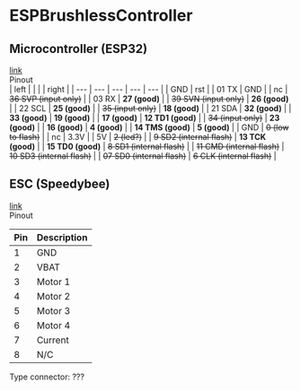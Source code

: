 # ESPBrushlessController




## Microcontroller (ESP32)  
[link](https://www.amazon.nl/Diymore-Development-NodeMCU-Bluetooth-CH9102F/dp/B0D9LFM1MG/ref=sr_1_1_sspa)  
Pinout  
| left |  |  |  | right |
| --- | --- | --- | --- | --- |
| GND | rst |  | 01 TX | GND |
| nc | ~~36 SVP (input only)~~ |  | 03 RX | **27 (good)** |
| ~~39 SVN (input only)~~ | **26 (good)** |  | 22 SCL | **25 (good)** |
| ~~35 (input only)~~ | **18 (good)** |  | 21 SDA | **32 (good)** |
| **33 (good)** | **19 (good)** |  | **17  (good)** | **12 TD1 (good)** |
| ~~34 (input only)~~ | **23 (good)** |  | **16 (good)** | **4 (good)** |
| **14 TMS (good)** | **5 (good)** |  | GND | ~~0 (low to flash)~~ |
| nc | 3.3V |  | 5V | ~~2 (led?)~~ |
| ~~9 SD2 (internal flash)~~ | **13 TCK (good)** |  | **15 TD0 (good)** | ~~8 SD1 (internal flash)~~ |
| ~~11 CMD (internal flash)~~ | ~~10 SD3 (internal flash)~~ |  | ~~07 SD0 (internal flash)~~ | ~~6 CLK (internal flash)~~ |

  

  
## ESC (Speedybee)  
[link](https://www.speedybee.com/speedybee-bls-60a-30x30-4-in-1-esc/)  
Pinout  

| Pin | Description |
|---| --- |
| 1| GND| 
| 2| VBAT| 
| 3| Motor 1| 
| 4| Motor 2| 
| 5| Motor 3| 
| 6| Motor 4| 
| 7| Current| 
| 8| N/C | 

Type connector: ???